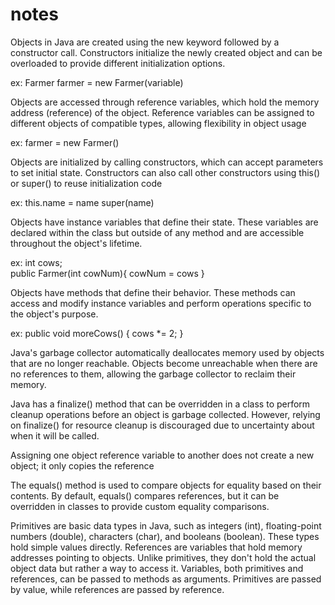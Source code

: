 # notes

Objects in Java are created using the new keyword followed by a constructor call. Constructors initialize the newly created object and can be overloaded to provide different initialization options.

ex: Farmer farmer = new Farmer(variable)

Objects are accessed through reference variables, which hold the memory address (reference) of the object. Reference variables can be assigned to different objects of compatible types, allowing flexibility in object usage

ex:  farmer = new Farmer()

Objects are initialized by calling constructors, which can accept parameters to set initial state. Constructors can also call other constructors using this() or super() to reuse initialization code

ex: this.name = name super(name)

Objects have instance variables that define their state. These variables are declared within the class but outside of any method and are accessible throughout the object's lifetime.

ex: int cows;  
public Farmer(int cowNum){
cowNum = cows
}

Objects have methods that define their behavior. These methods can access and modify instance variables and perform operations specific to the object's purpose.

ex: public void moreCows() {
        cows *= 2;
    }

Java's garbage collector automatically deallocates memory used by objects that are no longer reachable. Objects become unreachable when there are no references to them, allowing the garbage collector to reclaim their memory.

Java has a finalize() method that can be overridden in a class to perform cleanup operations before an object is garbage collected. However, relying on finalize() for resource cleanup is discouraged due to uncertainty about when it will be called.

Assigning one object reference variable to another does not create a new object; it only copies the reference

The equals() method is used to compare objects for equality based on their contents. By default, equals() compares references, but it can be overridden in classes to provide custom equality comparisons.

Primitives are basic data types in Java, such as integers (int), floating-point numbers (double), characters (char), and booleans (boolean). These types hold simple values directly. References are variables that hold memory addresses pointing to objects. Unlike primitives, they don't hold the actual object data but rather a way to access it. Variables, both primitives and references, can be passed to methods as arguments. Primitives are passed by value, while references are passed by reference.
